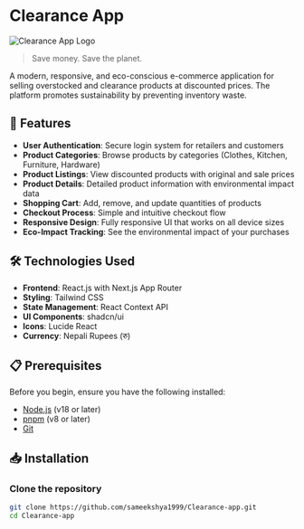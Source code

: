 # Clearance App

![Clearance App Logo](https://www.pinterest.com/pin/594897432056835386)

> Save money. Save the planet.

A modern, responsive, and eco-conscious e-commerce application for selling overstocked and clearance products at discounted prices. The platform promotes sustainability by preventing inventory waste.

## 🌿 Features

- **User Authentication**: Secure login system for retailers and customers
- **Product Categories**: Browse products by categories (Clothes, Kitchen, Furniture, Hardware)
- **Product Listings**: View discounted products with original and sale prices
- **Product Details**: Detailed product information with environmental impact data
- **Shopping Cart**: Add, remove, and update quantities of products
- **Checkout Process**: Simple and intuitive checkout flow
- **Responsive Design**: Fully responsive UI that works on all device sizes
- **Eco-Impact Tracking**: See the environmental impact of your purchases

## 🛠️ Technologies Used

- **Frontend**: React.js with Next.js App Router
- **Styling**: Tailwind CSS
- **State Management**: React Context API
- **UI Components**: shadcn/ui
- **Icons**: Lucide React
- **Currency**: Nepali Rupees (रु)

## 📋 Prerequisites

Before you begin, ensure you have the following installed:
- [Node.js](https://nodejs.org/) (v18 or later)
- [pnpm](https://pnpm.io/installation) (v8 or later)
- [Git](https://git-scm.com/)

## 📥 Installation

### Clone the repository

```bash
git clone https://github.com/sameekshya1999/Clearance-app.git
cd Clearance-app
